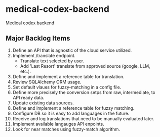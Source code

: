 # medical-codex-backend

Medical codex backend

## Major Backlog Items

1. Define an API that is agnostic of the cloud service utilized.
2. Implement /translate endpoint.
    - Translate text selected by user.
    - Add 'Last Resort' translate from approved source (google, LLM, etc.).
3. Define and implement a reference table for translation.
4. Review SQLAlchemy ORM usage.
5. Set default vlaues for fuzzy-matching in a config file.
6. Define more precisely the conversion setps from raw, intermediate, to API ready data.
7. Update existing data sources.
8. Define and implement a reference table for fuzzy matching.
9. Configure DB so it is easy to add languages in the future.
10. Receive and log translations that need to be manually evaluated later.
11. Implement available langauges API enpoints.
12. Look for near matches using fuzzy-match algorithm.
